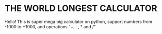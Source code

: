 # THE WORLD LONGEST CALCULATOR
Hello! This is super mega big calculator on python, support numbers from -1000 to +1000, and operations "+, -, * and /"
